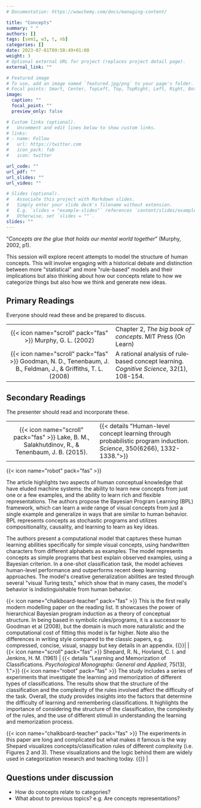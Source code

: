```yaml
---
# Documentation: https://wowchemy.com/docs/managing-content/

title: "Concepts"
summary: " "
authors: []
tags: [sem1, w3, t, nb]
categories: []
date: 2023-07-01T09:58:49+01:00
weight: 3
# Optional external URL for project (replaces project detail page).
external_link: ""

# Featured image
# To use, add an image named `featured.jpg/png` to your page's folder.
# Focal points: Smart, Center, TopLeft, Top, TopRight, Left, Right, BottomLeft, Bottom, BottomRight.
image:
  caption: ""
  focal_point: ""
  preview_only: false

# Custom links (optional).
#   Uncomment and edit lines below to show custom links.
# links:
# - name: Follow
#   url: https://twitter.com
#   icon_pack: fab
#   icon: twitter

url_code: ""
url_pdf: ""
url_slides: ""
url_video: ""

# Slides (optional).
#   Associate this project with Markdown slides.
#   Simply enter your slide deck's filename without extension.
#   E.g. `slides = "example-slides"` references `content/slides/example-slides.md`.
#   Otherwise, set `slides = ""`.
slides: ""
---
```


“_Concepts are the glue that holds our mental world together_” (Murphy, 2002, p1).

This session will explore recent attempts to model the structure of human concepts. This will involve engaging with a historical debate and distinction between more "statistical" and more "rule-based" models and their implications but also thinking about how our concepts relate to how we categorize things but also how we think and generate new ideas.


## Primary Readings

Everyone should read these and be prepared to discuss.

|  |  |
|:----:|:-----|
| {{< icon name="scroll" pack="fas" >}} Murphy, G. L. (2002) |   Chapter 2, *The big book of concepts*. MIT Press (On Learn)|<!-- {{< details "" >}}{{< icon name="robot" pack="fas" >}} The passage discusses the classical view of categories and concepts, which states that definitions should include all instances of a concept and exclude others. However, this view has been challenged by research showing that real-world concepts often involve multiple complex features and have fuzzy boundaries. The concept of typicality is important in categorization, as people are more likely to consider items that are rated as more typical as belonging to a category. The classical view also suggests that categories can be hierarchically ordered, but there are cases where transitivity fails. The concept of core, representing the "real" concept, does not appear to be an important part of the concept, as there is variation in typicality of category members. The passage also discusses empirical studies on dot patterns and natural categories, which support the idea of prototypes and typicality. Overall, the classical view of categories is not considered a contender among popular theories of concepts. {{</details>}} -->
| {{< icon name="scroll" pack="fas" >}} Goodman, N. D., Tenenbaum, J. B., Feldman, J., & Griffiths, T. L. (2008) | A rational analysis of rule‐based concept learning. *Cognitive Science*, 32(1), 108-154. |<!-- {{< details "" >}}{{< icon name="robot" pack="fas" >}} The article introduces a new model for human concept learning using Bayesian inference. The model is compared to human judgments in category learning experiments and shows good agreement. It explores the use of rule-based representations in concept learning and argues that they can account for graded effects and uncertainty through Bayesian statistics. The article also discusses the behavior of an ideal Bayesian learner and introduces a concept language of rules. It analyzes the behavior of a rational agent learning concepts expressed in this language and formulates the learning problem using Bayesian induction. The article also discusses the probabilities of well-formed formulas in a grammar and introduces a prior probability and likelihood function. The Rational Rules Model is described, and its predictions are compared to human data from several concept learning experiments. {{</details>}} -->

## Secondary Readings

The presenter should read and incorporate these.

|  |  |
|:----:|:-----|
| {{< icon name="scroll" pack="fas" >}} Lake, B. M., Salakhutdinov, R., & Tenenbaum, J. B. (2015). | {{< details "Human-level concept learning through probabilistic program induction. *Science*, 350(6266), 1332-1338.">}}
{{< icon name="robot" pack="fas" >}} 

The article highlights two aspects of human conceptual knowledge that have eluded machine systems: the ability to learn new concepts from just one or a few examples, and the ability to learn rich and flexible representations. The authors propose the Bayesian Program Learning (BPL) framework, which can learn a wide range of visual concepts from just a single example and generalize in ways that are similar to human behavior. BPL represents concepts as stochastic programs and utilizes compositionality, causality, and learning to learn as key ideas.

The authors present a computational model that captures these human learning abilities specifically for simple visual concepts, using handwritten characters from different alphabets as examples. The model represents concepts as simple programs that best explain observed examples, using a Bayesian criterion. In a one-shot classification task, the model achieves human-level performance and outperforms recent deep learning approaches. The model's creative generalization abilities are tested through several "visual Turing tests," which show that in many cases, the model's behavior is indistinguishable from human behavior.


{{< icon name="chalkboard-teacher" pack="fas" >}} This is the first really modern modelling paper on the reading list. It showcases the power of hierarchical Bayesian program induction as a theory of conceptual structure. In being based in symbolic rules/programs, it is a successor to Goodman et al (2008), but  the domain is much more naturalistic and the computational cost of fitting this model is far higher. Note also the differences in writing style compared to the classic papers, e.g. compressed, concise, visual, snappy but key details in an appendix.
 {{</details>}}|
| {{< icon name="scroll" pack="fas" >}} Shepard, R. N., Hovland, C. I. and Jenkins, H. M. (1961) | {{< details "Learning and Memorization of Classifications. *Psychological Monographs: General and Applied*, 75(13), 1.">}}
{{< icon name="robot" pack="fas" >}} The study includes a series of experiments that investigate the learning and memorization of different types of classifications. The results show that the structure of the classification and the complexity of the rules involved affect the difficulty of the task. Overall, the study provides insights into the factors that determine the difficulty of learning and remembering classifications. It highlights the importance of considering the structure of the classification, the complexity of the rules, and the use of different stimuli in understanding the learning and memorization process.

{{< icon name="chalkboard-teacher" pack="fas" >}} The experiments in this paper are long and complicated but what makes it famous is the way Shepard visualizes concepts/classification rules of different complexity (i.e. Figures 2 and 3). These visualizations and the logic behind them are widely used in categorization research and teaching today.
 {{</details>}} |


## Questions under discussion

- How do concepts relate to categories?
- What about to previous topics? e.g. Are concepts representations?

